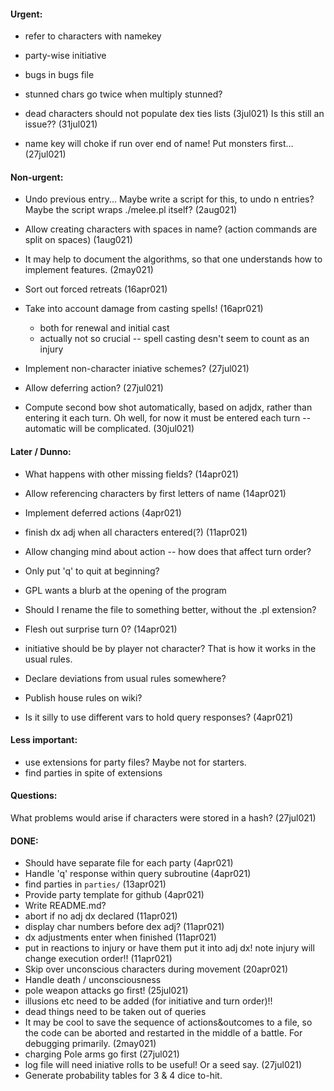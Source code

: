 #### Urgent:
* refer to characters with namekey
* party-wise initiative
* bugs in bugs file
* stunned chars go twice when multiply stunned?

* dead characters should not populate dex ties lists (3jul021)
  Is this still an issue?? (31jul021)
  
* name key will choke if run over end of name!  Put monsters first... (27jul021)

#### Non-urgent:
* Undo previous entry...  Maybe write a script for this, to undo n entries?  Maybe the script wraps ./melee.pl itself? (2aug021)
* Allow creating characters with spaces in name? (action commands are split on spaces) (1aug021)
* It may help to document the algorithms, so that one understands how to
  implement features. (2may021)
* Sort out forced retreats (16apr021)
* Take into account damage from casting spells! (16apr021)
  - both for renewal and initial cast
  - actually not so crucial -- spell casting desn't seem to count as an injury

* Implement non-character iniative schemes? (27jul021)
* Allow deferring action? (27jul021)
* Compute second bow shot automatically, based on adjdx, rather than entering
  it each turn.  Oh well, for now it must be entered each turn -- automatic
  will be complicated. (30jul021)

#### Later / Dunno:
* What happens with other missing fields? (14apr021)
* Allow referencing characters by first letters of name (14apr021)
* Implement deferred actions (4apr021)
* finish dx adj when all characters entered(?) (11apr021)
* Allow changing mind about action -- how does that affect turn order?
* Only put 'q' to quit at beginning?
* GPL wants a blurb at the opening of the program
* Should I rename the file to something better, without the .pl extension?

* Flesh out surprise turn 0? (14apr021)
* initiative should be by player not character?  That is how it works in the
  usual rules.
* Declare deviations from usual rules somewhere?
* Publish house rules on wiki?

* Is it silly to use different vars to hold query responses? (4apr021)

#### Less important:
* use extensions for party files?
  Maybe not for starters.
* find parties in spite of extensions

#### Questions:
What problems would arise if characters were stored in a hash? (27jul021)

#### DONE:
* Should have separate file for each party (4apr021)
* Handle 'q' response within query subroutine (4apr021)
* find parties in `parties/` (13apr021)
* Provide party template for github (4apr021)
* Write README.md?
* abort if no adj dx declared (11apr021)
* display char numbers before dex adj? (11apr021)
* dx adjustments enter when finished (11apr021)
* put in reactions to injury or have them put it into adj dx!
  note injury will change execution order!! (11apr021)
* Skip over unconscious characters during movement (20apr021)
* Handle death / unconsciousness
* pole weapon attacks go first! (25jul021)
* illusions etc need to be added (for initiative and turn order)!!
* dead things need to be taken out of queries
* It may be cool to save the sequence of actions&outcomes to a file, so the
  code can be aborted and restarted in the middle of a battle.  For debugging
  primarily. (2may021)
* charging Pole arms go first (27jul021)
* log file will need iniative rolls to be useful!  Or a seed say. (27jul021)
* Generate probability tables for 3 & 4 dice to-hit.
